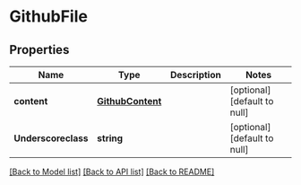# GithubFile

## Properties
Name | Type | Description | Notes
------------ | ------------- | ------------- | -------------
**content** | [**GithubContent**](GithubContent.md) |  | [optional] [default to null]
**Underscoreclass** | **string** |  | [optional] [default to null]

[[Back to Model list]](../README.md#documentation-for-models) [[Back to API list]](../README.md#documentation-for-api-endpoints) [[Back to README]](../README.md)


